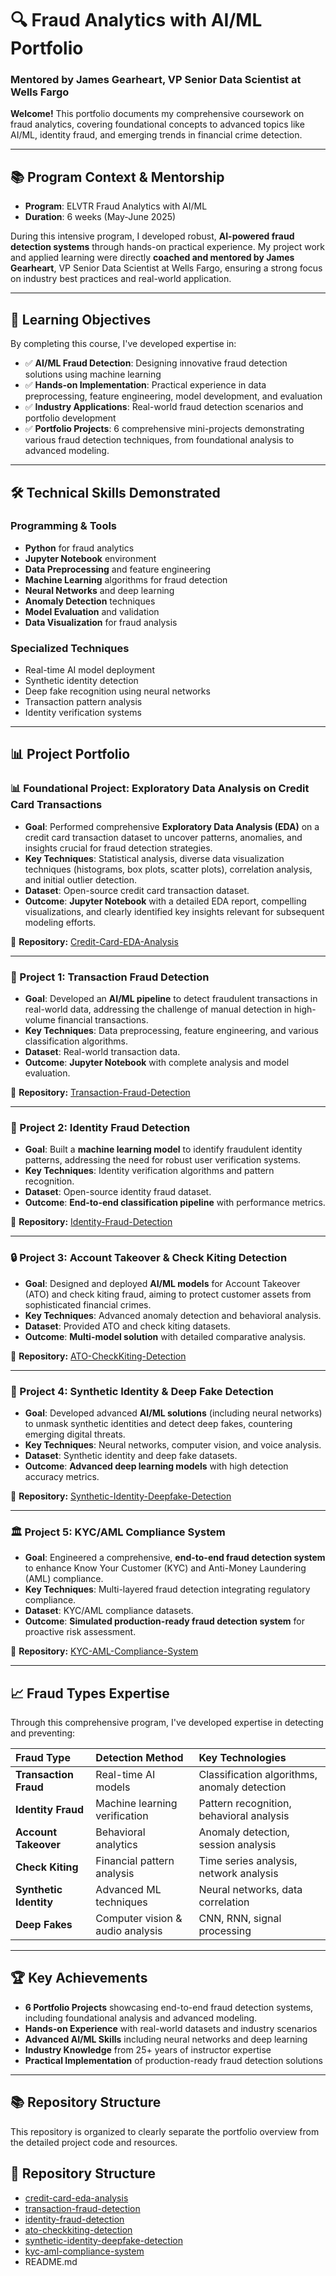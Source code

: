 # 🔍 Fraud Analytics with AI/ML Portfolio
### Mentored by James Gearheart, VP Senior Data Scientist at Wells Fargo
**Welcome!** This portfolio documents my comprehensive coursework on fraud analytics, covering foundational concepts to advanced topics like AI/ML, identity fraud, and emerging trends in financial crime detection.

---

## 📚 Program Context & Mentorship

* **Program**: ELVTR Fraud Analytics with AI/ML
* **Duration**: 6 weeks (May-June 2025)

During this intensive program, I developed robust, **AI-powered fraud detection systems** through hands-on practical experience. My project work and applied learning were directly **coached and mentored by James Gearheart**, VP Senior Data Scientist at Wells Fargo, ensuring a strong focus on industry best practices and real-world application.

---

## 🎯 Learning Objectives

By completing this course, I've developed expertise in:

* ✅ **AI/ML Fraud Detection**: Designing innovative fraud detection solutions using machine learning
* ✅ **Hands-on Implementation**: Practical experience in data preprocessing, feature engineering, model development, and evaluation
* ✅ **Industry Applications**: Real-world fraud detection scenarios and portfolio development
* ✅ **Portfolio Projects**: 6 comprehensive mini-projects demonstrating various fraud detection techniques, from foundational analysis to advanced modeling.

---

## 🛠️ Technical Skills Demonstrated

### Programming & Tools

* **Python** for fraud analytics
* **Jupyter Notebook** environment
* **Data Preprocessing** and feature engineering
* **Machine Learning** algorithms for fraud detection
* **Neural Networks** and deep learning
* **Anomaly Detection** techniques
* **Model Evaluation** and validation
* **Data Visualization** for fraud analysis

### Specialized Techniques

* Real-time AI model deployment
* Synthetic identity detection
* Deep fake recognition using neural networks
* Transaction pattern analysis
* Identity verification systems

---

## 📊 Project Portfolio

### 📊 Foundational Project: Exploratory Data Analysis on Credit Card Transactions

* **Goal**: Performed comprehensive **Exploratory Data Analysis (EDA)** on a credit card transaction dataset to uncover patterns, anomalies, and insights crucial for fraud detection strategies.
* **Key Techniques**: Statistical analysis, diverse data visualization techniques (histograms, box plots, scatter plots), correlation analysis, and initial outlier detection.
* **Dataset**: Open-source credit card transaction dataset.
* **Outcome**: **Jupyter Notebook** with a detailed EDA report, compelling visualizations, and clearly identified key insights relevant for subsequent modeling efforts.

📁 **Repository:** [Credit-Card-EDA-Analysis](./credit-card-eda-analysis/)

---

### 🔐 Project 1: Transaction Fraud Detection

* **Goal**: Developed an **AI/ML pipeline** to detect fraudulent transactions in real-world data, addressing the challenge of manual detection in high-volume financial transactions.
* **Key Techniques**: Data preprocessing, feature engineering, and various classification algorithms.
* **Dataset**: Real-world transaction data.
* **Outcome**: **Jupyter Notebook** with complete analysis and model evaluation.

📁 **Repository:** [Transaction-Fraud-Detection](./transaction-fraud-detection/)

---

### 👤 Project 2: Identity Fraud Detection

* **Goal**: Built a **machine learning model** to identify fraudulent identity patterns, addressing the need for robust user verification systems.
* **Key Techniques**: Identity verification algorithms and pattern recognition.
* **Dataset**: Open-source identity fraud dataset.
* **Outcome**: **End-to-end classification pipeline** with performance metrics.

📁 **Repository:** [Identity-Fraud-Detection](./identity-fraud-detection/)

---

### 🔒 Project 3: Account Takeover & Check Kiting Detection

* **Goal**: Designed and deployed **AI/ML models** for Account Takeover (ATO) and check kiting fraud, aiming to protect customer assets from sophisticated financial crimes.
* **Key Techniques**: Advanced anomaly detection and behavioral analysis.
* **Dataset**: Provided ATO and check kiting datasets.
* **Outcome**: **Multi-model solution** with detailed comparative analysis.

📁 **Repository:** [ATO-CheckKiting-Detection](./ato-checkkiting-detection/)

---

### 🤖 Project 4: Synthetic Identity & Deep Fake Detection

* **Goal**: Developed advanced **AI/ML solutions** (including neural networks) to unmask synthetic identities and detect deep fakes, countering emerging digital threats.
* **Key Techniques**: Neural networks, computer vision, and voice analysis.
* **Dataset**: Synthetic identity and deep fake datasets.
* **Outcome**: **Advanced deep learning models** with high detection accuracy metrics.

📁 **Repository:** [Synthetic-Identity-Deepfake-Detection](./synthetic-identity-deepfake-detection/)

---

### 🏛️ Project 5: KYC/AML Compliance System

* **Goal**: Engineered a comprehensive, **end-to-end fraud detection system** to enhance Know Your Customer (KYC) and Anti-Money Laundering (AML) compliance.
* **Key Techniques**: Multi-layered fraud detection integrating regulatory compliance.
* **Dataset**: KYC/AML compliance datasets.
* **Outcome**: **Simulated production-ready fraud detection system** for proactive risk assessment.

📁 **Repository:** [KYC-AML-Compliance-System](./kyc-aml-compliance-system/)

---

## 📈 Fraud Types Expertise

Through this comprehensive program, I've developed expertise in detecting and preventing:

| Fraud Type          | Detection Method                | Key Technologies                          |
| :------------------ | :------------------------------ | :---------------------------------------- |
| **Transaction Fraud** | Real-time AI models             | Classification algorithms, anomaly detection |
| **Identity Fraud** | Machine learning verification   | Pattern recognition, behavioral analysis  |
| **Account Takeover** | Behavioral analytics            | Anomaly detection, session analysis       |
| **Check Kiting** | Financial pattern analysis      | Time series analysis, network analysis    |
| **Synthetic Identity**| Advanced ML techniques          | Neural networks, data correlation         |
| **Deep Fakes** | Computer vision & audio analysis| CNN, RNN, signal processing               |

---

## 🏆 Key Achievements

* **6 Portfolio Projects** showcasing end-to-end fraud detection systems, including foundational analysis and advanced modeling.
* **Hands-on Experience** with real-world datasets and industry scenarios
* **Advanced AI/ML Skills** including neural networks and deep learning
* **Industry Knowledge** from 25+ years of instructor expertise
* **Practical Implementation** of production-ready fraud detection solutions

---

## 📚 Repository Structure

This repository is organized to clearly separate the portfolio overview from the detailed project code and resources.
## 📁 Repository Structure

- [credit-card-eda-analysis](./credit-card-eda-analysis/)
- [transaction-fraud-detection](./transaction-fraud-detection/)
- [identity-fraud-detection](./identity-fraud-detection/)
- [ato-checkkiting-detection](./ato-checkkiting-detection/)
- [synthetic-identity-deepfake-detection](./synthetic-identity-deepfake-detection/)
- [kyc-aml-compliance-system](./kyc-aml-compliance-system/)
- README.md
